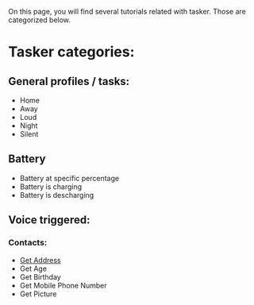 On this page, you will find several tutorials related with tasker.
Those are categorized below.

# Tasker categories:

## General profiles / tasks:
- Home
- Away
- Loud
- Night
- Silent

## Battery
- Battery at specific percentage
- Battery is charging
- Battery is descharging

## Voice triggered:
### Contacts:
- [Get Address](https://github.com/broesie/broesie.github.io/blob/master/tasker/autovoice/contacts/get_address.md)
- Get Age
- Get Birthday
- Get Mobile Phone Number
- Get Picture
